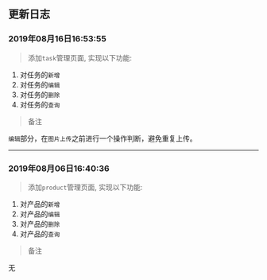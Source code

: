 ## 更新日志 

### 2019年08月16日16:53:55

> 添加`task`管理页面, 实现以下功能:

1. 对任务的`新增`
2. 对任务的`编辑`
3. 对任务的`删除`
4. 对任务的`查询`

> 备注

  `编辑`部分，在`图片上传`之前进行一个操作判断，避免重复上传。

---

### 2019年08月06日16:40:36

> 添加`product`管理页面, 实现以下功能:

1. 对产品的`新增`
2. 对产品的`编辑`
3. 对产品的`删除`
4. 对产品的`查询`

> 备注

  无
  